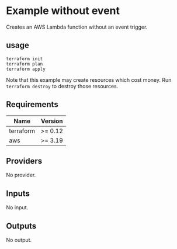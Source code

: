 # Example without event

Creates an AWS Lambda function without an event trigger.

## usage

```
terraform init
terraform plan
terraform apply
```

Note that this example may create resources which cost money. Run `terraform destroy` to destroy those resources.

## Requirements

| Name | Version |
|------|---------|
| terraform | >= 0.12 |
| aws | >= 3.19 |

## Providers

No provider.

## Inputs

No input.

## Outputs

No output.

